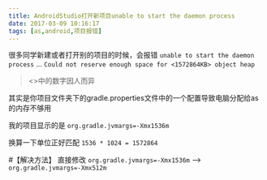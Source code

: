 ```yaml
---
title: AndroidStudio打开新项目unable to start the daemon process
date: 2017-03-09 10:16:17
tags: [as,android,项目报错]
---
```


很多同学新建或者打开别的项目的时候，会报错
`unable to start the daemon process`
...
`Could not reserve enough space for <1572864KB> object heap` 
><>中的数字因人而异

其实是你项目文件夹下的gradle.properties文件中的一个配置导致电脑分配给as的内存不够用

我的项目显示的是
`org.gradle.jvmargs=-Xmx1536m`

换算一下单位正好匹配
`1536 * 1024 = 1572864`

#【解决方法】
直接修改
`org.gradle.jvmargs=-Xmx1536m` --> `org.gradle.jvmargs=-Xmx512m`

